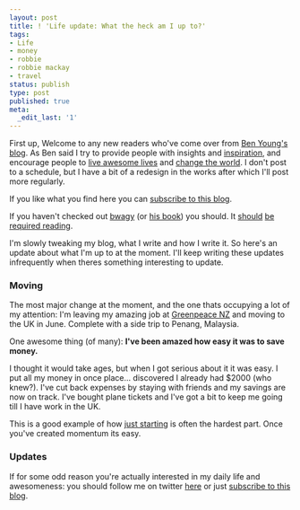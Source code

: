 ```yaml
---
layout: post
title: ! 'Life update: What the heck am I up to?'
tags:
- Life
- money
- robbie
- robbie mackay
- travel
status: publish
type: post
published: true
meta:
  _edit_last: '1'
---
```

First up, Welcome to any new readers who've come over from <a href="http://blog.bwagy.com">Ben Young's blog</a>. As Ben said I try to provide people with insights and <a href="http://blog.robbiemackay.com/category/inspiration/">inspiration</a>, and encourage people to <a href="http://blog.robbiemackay.com/category/pursuing-your-dreams/">live awesome lives</a> and <a href="http://blog.robbiemackay.com/2010/04/11/entrepreneurs-dont-just-start-businesses/">change the world</a>. I don't post to a schedule, but I have a bit of a redesign in the works after which I'll post more regularly.



If you like what you find here you can <a href="http://feedburner.google.com/fb/a/mailverify?uri=RobbieMackay&amp;amp;loc=en_US">subscribe to this blog</a>.



If you haven't checked out <a href="http://blog.bwagy.com">bwagy</a> (or <a href="http://www.thebestideasarefree.com/">his book</a>) you should. It <a href="http://blog.bwagy.com/from-living-a-nightmare-to-living-the-dream/">should</a> <a href="http://blog.bwagy.com/the-reality-gap-between-an-idea-and-implementation/">be</a> <a href="http://blog.bwagy.com/tag/going-out-on-your-own-pursuing-the-passion/">required</a><a href="http://blog.bwagy.com/12-hour-startup/"> reading</a>.



I'm slowly tweaking my blog, what I write and how I write it. So here's an update about what I'm up to at the moment. I'll keep writing these updates infrequently when theres something interesting to update.

<h3>Moving</h3>

The most major change at the moment, and the one thats occupying a lot of my attention: I'm leaving my amazing job at <a href="https://www.greenpeace.org.nz/join/for-pure-nz/">Greenpeace NZ</a> and moving to the UK in June. Complete with a side trip to Penang, Malaysia.



One awesome thing (of many): **I've been amazed how easy it was to save money.**



I thought it would take ages, but when I got serious about it it was easy. I put all my money in once place... discovered I already had $2000 (who knew?). I've cut back expenses by staying with friends and my savings are now on track. I've bought plane tickets and I've got a bit to keep me going till I have work in the UK.



This is a good example of how <a href="http://blog.robbiemackay.com/2010/03/19/on-deploying-early-and-then-tweaking-follow-up-from-redesign-your-career/">just starting</a> is often the hardest part. Once you've created momentum its easy.

<h3>Updates</h3>

If for some odd reason you're actually interested in my daily life and awesomeness: you should follow me on twitter <a href="http://twitter.com/rjmackay">here</a> or just <a href="http://feedburner.google.com/fb/a/mailverify?uri=RobbieMackay&amp;amp;loc=en_US">subscribe to this blog</a>.
